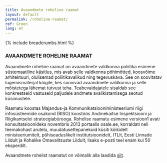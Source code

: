 ```yaml
---
title: Avaandmete roheline raamat
layout: default
permalink: /roheline-raamat/
ref: Green
lang: et
---
```

{% include breadcrumbs.html %}

### AVAANDMETE ROHELINE RAAMAT
Avaandmete roheline raamat on avaandmete valdkonna poliitika esimene süstemaatiline käsitlus, mis avab selle valdkonna põhimõtted, koosvõime arhitektuuri, olulisemad poliitikavalikud ning tegevuskava. See on soovitatav lugemismaterjal kõigile, kes soovivad avaandmete valdkonna ja selle mõistetega lähemat tutvust teha. Teabevaldajatele sisaldab see konkreetseid vastuseid paljudele andmete avalikistamisega seotud küsimustele.

Raamatu koostas Majandus-ja Kommunikatsiooniministeeriumi riigi infosüsteemide osakond (RISO) koostöös Andmekaitse Inspektsiooni ja Riigikantselei strateegiabürooga. Rohelise raamatu esimene versioon1 avati konsultatsioonideks novembris 2013 portaalis osale.ee, korraldati neli teemakohast arutelu, muudatusettepanekuid küsiti kõikidelt ministeeriumitelt, põhiseaduslikelt institutsioonidelt, ITLlt, Eesti Linnade Liidult ja Kohalike Omavalitsuste Liidult, lisaks e-posti teel enam kui 50 eksperdilt.

Avaandmete rohelist raamatut on võimalik alla laadida [siit](https://www.mkm.ee/sites/default/files/avaliku-teabe-masinloetava-avalikustamise-roheline-raamat-20141125_0.odt).
